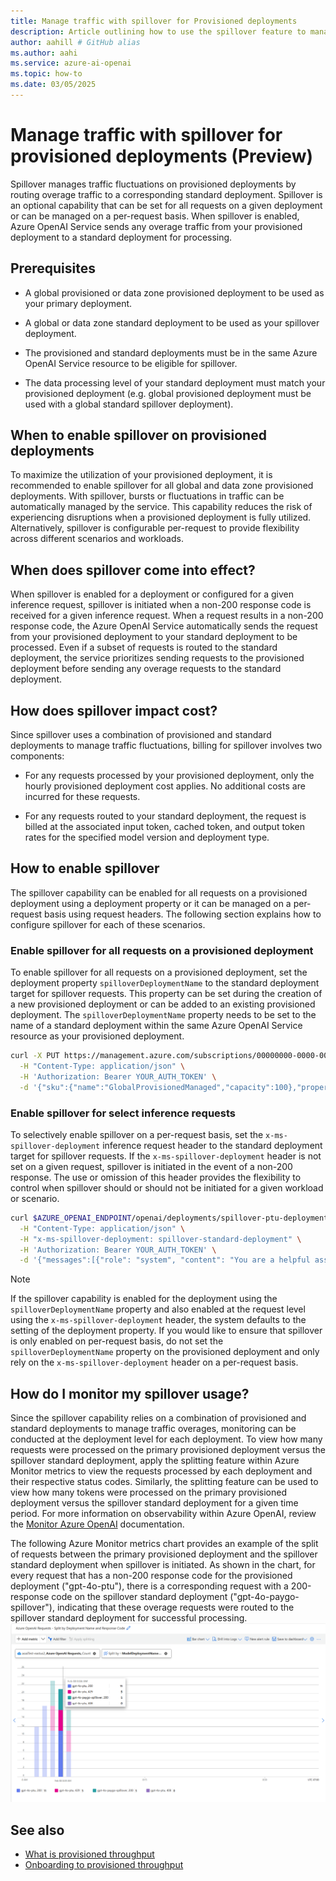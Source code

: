 ```yaml
---
title: Manage traffic with spillover for Provisioned deployments
description: Article outlining how to use the spillover feature to manage traffic bursts for Azure OpenAI Service provisioned deployments
author: aahill # GitHub alias
ms.author: aahi
ms.service: azure-ai-openai
ms.topic: how-to
ms.date: 03/05/2025
---
```


# Manage traffic with spillover for provisioned deployments (Preview)

Spillover manages traffic fluctuations on provisioned deployments by routing overage traffic to a corresponding standard deployment. Spillover is an optional capability that can be set for all requests on a given deployment or can be managed on a per-request basis. When spillover is enabled, Azure OpenAI Service sends any overage traffic from your provisioned deployment to a standard deployment for processing.

## Prerequisites
- A global provisioned or data zone provisioned deployment to be used as your primary deployment.
- A global or data zone standard deployment to be used as your spillover deployment. 

- The provisioned and standard deployments must be in the same Azure OpenAI Service resource to be eligible for spillover.

- The data processing level of your standard deployment must match your provisioned deployment (e.g. global provisioned deployment must be used with a global standard spillover deployment).

## When to enable spillover on provisioned deployments
To maximize the utilization of your provisioned deployment, it is recommended to enable spillover for all global and data zone provisioned deployments. With spillover, bursts or fluctuations in traffic can be automatically managed by the service. This capability reduces the risk of experiencing disruptions when a provisioned deployment is fully utilized. Alternatively, spillover is configurable per-request to provide flexibility across different scenarios and workloads.  

## When does spillover come into effect?
When spillover is enabled for a deployment or configured for a given inference request, spillover is initiated when a non-200 response code is received for a given inference request. When a request results in a non-200 response code, the Azure OpenAI Service automatically sends the request from your provisioned deployment to your standard deployment to be processed. Even if a subset of requests is routed to the standard deployment, the service prioritizes sending requests to the provisioned deployment before sending any overage requests to the standard deployment.

## How does spillover impact cost?
Since spillover uses a combination of provisioned and standard deployments to manage traffic fluctuations, billing for spillover involves two components:

- For any requests processed by your provisioned deployment, only the hourly provisioned deployment cost applies. No additional costs are incurred for these requests.

- For any requests routed to your standard deployment, the request is billed at the associated input token, cached token, and output token rates for the specified model version and deployment type.

## How to enable spillover
The spillover capability can be enabled for all requests on a provisioned deployment using a deployment property or it can be managed on a per-request basis using request headers. The following section explains how to configure spillover for each of these scenarios. 

### Enable spillover for all requests on a provisioned deployment
To enable spillover for all requests on a provisioned deployment, set the deployment property `spilloverDeploymentName` to the standard deployment target for spillover requests. This property can be set during the creation of a new provisioned deployment or can be added to an existing provisioned deployment. The `spilloverDeploymentName` property needs to be set to the name of a standard deployment within the same Azure OpenAI Service resource as your provisioned deployment. 

```Bash
curl -X PUT https://management.azure.com/subscriptions/00000000-0000-0000-0000-000000000000/resourceGroups/resource-group-temp/providers/Microsoft.CognitiveServices/accounts/docs-openai-test-001/deployments/spillover-ptu-deployment?api-version=2024-10-01 \
  -H "Content-Type: application/json" \
  -H 'Authorization: Bearer YOUR_AUTH_TOKEN' \
  -d '{"sku":{"name":"GlobalProvisionedManaged","capacity":100},"properties": {"spilloverDeploymentName": "spillover-standard-deployment", "model":{"format": "OpenAI","name": "gpt-4o-mini","version": "2024-07-18"}}}'
```
### Enable spillover for select inference requests
To selectively enable spillover on a per-request basis, set the `x-ms-spillover-deployment` inference request header to the standard deployment target for spillover requests. If the `x-ms-spillover-deployment` header is not set on a given request, spillover is initiated in the event of a non-200 response. The use or omission of this header provides the flexibility to control when spillover should or should not be initiated for a given workload or scenario.

```bash
curl $AZURE_OPENAI_ENDPOINT/openai/deployments/spillover-ptu-deployment/chat/completions?api-version=2025-02-01-preview \
  -H "Content-Type: application/json" \
  -H "x-ms-spillover-deployment: spillover-standard-deployment" \
  -H 'Authorization: Bearer YOUR_AUTH_TOKEN' \
  -d '{"messages":[{"role": "system", "content": "You are a helpful assistant."},{"role": "user", "content": "Does Azure OpenAI support customer managed keys?"},{"role": "assistant", "content": "Yes, customer managed keys are supported by Azure OpenAI."},{"role": "user", "content": "Do other Azure services support this too?"}]}'

```
> [!NOTE]
> If the spillover capability is enabled for the deployment using the `spilloverDeploymentName` property and also enabled at the request level using the `x-ms-spillover-deployment` header, the system defaults to the setting of the deployment property. If you would like to ensure that spillover is only enabled on per-request basis, do not set the `spilloverDeploymentName` property on the provisioned deployment and only rely on the `x-ms-spillover-deployment` header on a per-request basis. 

## How do I monitor my spillover usage?
Since the spillover capability relies on a combination of provisioned and standard deployments to manage traffic overages, monitoring can be conducted at the deployment level for each deployment. To view how many requests were processed on the primary provisioned deployment versus the spillover standard deployment, apply the splitting feature within Azure Monitor metrics to view the requests processed by each deployment and their respective status codes. Similarly, the splitting feature can be used to view how many tokens were processed on the primary provisioned deployment versus the spillover standard deployment for a given time period. For more information on observability within Azure OpenAI, review the [Monitor Azure OpenAI](./monitor-openai.md) documentation. 

The following Azure Monitor metrics chart provides an example of the split of requests between the primary provisioned deployment and the spillover standard deployment when spillover is initiated. As shown in the chart, for every request that has a non-200 response code for the provisioned deployment ("gpt-4o-ptu"), there is a corresponding request with a 200-response code on the spillover standard deployment ("gpt-4o-paygo-spillover"), indicating that these overage requests were routed to the spillover standard deployment for successful processing. ![Azure monitor chart showing spillover requests from a provisioned deployment to a standard deployment.](../media/monitor-spillover-usage.png)

## See also

* [What is provisioned throughput](../concepts/provisioned-throughput.md)
* [Onboarding to provisioned throughput](./provisioned-throughput-onboarding.md)